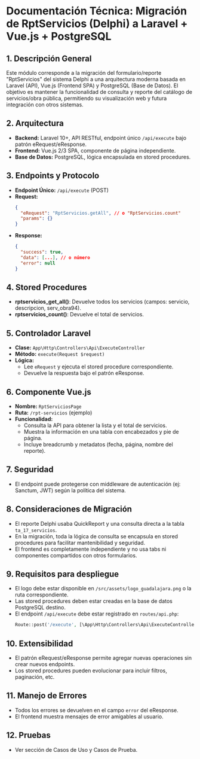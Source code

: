 # Documentación Técnica: Migración de RptServicios (Delphi) a Laravel + Vue.js + PostgreSQL

## 1. Descripción General
Este módulo corresponde a la migración del formulario/reporte "RptServicios" del sistema Delphi a una arquitectura moderna basada en Laravel (API), Vue.js (Frontend SPA) y PostgreSQL (Base de Datos). El objetivo es mantener la funcionalidad de consulta y reporte del catálogo de servicios/obra pública, permitiendo su visualización web y futura integración con otros sistemas.

## 2. Arquitectura
- **Backend:** Laravel 10+, API RESTful, endpoint único `/api/execute` bajo patrón eRequest/eResponse.
- **Frontend:** Vue.js 2/3 SPA, componente de página independiente.
- **Base de Datos:** PostgreSQL, lógica encapsulada en stored procedures.

## 3. Endpoints y Protocolo
- **Endpoint Único:** `/api/execute` (POST)
- **Request:**
  ```json
  {
    "eRequest": "RptServicios.getAll", // o "RptServicios.count"
    "params": {}
  }
  ```
- **Response:**
  ```json
  {
    "success": true,
    "data": [...], // o número
    "error": null
  }
  ```

## 4. Stored Procedures
- **rptservicios_get_all()**: Devuelve todos los servicios (campos: servicio, descripcion, serv_obra94).
- **rptservicios_count()**: Devuelve el total de servicios.

## 5. Controlador Laravel
- **Clase:** `App\Http\Controllers\Api\ExecuteController`
- **Método:** `execute(Request $request)`
- **Lógica:**
  - Lee `eRequest` y ejecuta el stored procedure correspondiente.
  - Devuelve la respuesta bajo el patrón eResponse.

## 6. Componente Vue.js
- **Nombre:** `RptServiciosPage`
- **Ruta:** `/rpt-servicios` (ejemplo)
- **Funcionalidad:**
  - Consulta la API para obtener la lista y el total de servicios.
  - Muestra la información en una tabla con encabezados y pie de página.
  - Incluye breadcrumb y metadatos (fecha, página, nombre del reporte).

## 7. Seguridad
- El endpoint puede protegerse con middleware de autenticación (ej: Sanctum, JWT) según la política del sistema.

## 8. Consideraciones de Migración
- El reporte Delphi usaba QuickReport y una consulta directa a la tabla `ta_17_servicios`.
- En la migración, toda la lógica de consulta se encapsula en stored procedures para facilitar mantenibilidad y seguridad.
- El frontend es completamente independiente y no usa tabs ni componentes compartidos con otros formularios.

## 9. Requisitos para despliegue
- El logo debe estar disponible en `/src/assets/logo_guadalajara.png` o la ruta correspondiente.
- Las stored procedures deben estar creadas en la base de datos PostgreSQL destino.
- El endpoint `/api/execute` debe estar registrado en `routes/api.php`:
  ```php
  Route::post('/execute', [\App\Http\Controllers\Api\ExecuteController::class, 'execute']);
  ```

## 10. Extensibilidad
- El patrón eRequest/eResponse permite agregar nuevas operaciones sin crear nuevos endpoints.
- Los stored procedures pueden evolucionar para incluir filtros, paginación, etc.

## 11. Manejo de Errores
- Todos los errores se devuelven en el campo `error` del eResponse.
- El frontend muestra mensajes de error amigables al usuario.

## 12. Pruebas
- Ver sección de Casos de Uso y Casos de Prueba.
